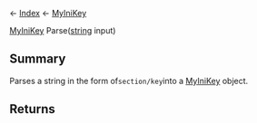 ← [Index](Api-Index) ← [MyIniKey](VRage.Game.ModAPI.Ingame.Utilities.MyIniKey)

[MyIniKey](VRage.Game.ModAPI.Ingame.Utilities.MyIniKey) Parse([string](System.String) input)

## Summary

Parses a string in the form of`section/key`into a [MyIniKey](VRage.Game.ModAPI.Ingame.Utilities.MyIniKey) object.

## Returns



